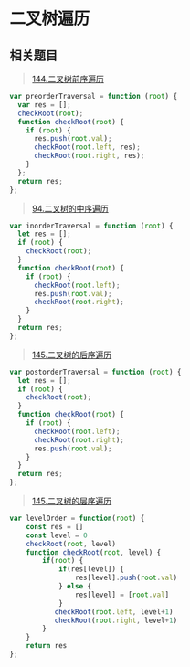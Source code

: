 # 二叉树遍历

## 相关题目

> [144.二叉树前序遍历](https://leetcode.cn/problems/binary-tree-preorder-traversal/)

```javascript
var preorderTraversal = function (root) {
  var res = [];
  checkRoot(root);
  function checkRoot(root) {
    if (root) {
      res.push(root.val);
      checkRoot(root.left, res);
      checkRoot(root.right, res);
    }
  };
  return res;
};
```

> [94.二叉树的中序遍历](https://leetcode.cn/problems/binary-tree-inorder-traversal/)

```javascript
var inorderTraversal = function (root) {
  let res = [];
  if (root) {
    checkRoot(root);
  }
  function checkRoot(root) {
    if (root) {
      checkRoot(root.left);
      res.push(root.val);
      checkRoot(root.right);
    }
  }
  return res;
};
```

> [145.二叉树的后序遍历](https://leetcode.cn/problems/binary-tree-postorder-traversal/)

```javascript
var postorderTraversal = function (root) {
  let res = [];
  if (root) {
    checkRoot(root);
  }
  function checkRoot(root) {
    if (root) {
      checkRoot(root.left);
      checkRoot(root.right);
      res.push(root.val);
    }
  }
  return res;
};
```

> [145.二叉树的层序遍历](https://leetcode.cn/problems/binary-tree-level-order-traversal/)

```javascript
var levelOrder = function(root) {
    const res = []
    const level = 0
    checkRoot(root, level)
    function checkRoot(root, level) {
        if(root) {
            if(res[level]) {
                res[level].push(root.val)
            } else {
                res[level] = [root.val]
            }
           checkRoot(root.left, level+1)
           checkRoot(root.right, level+1)
        }
    }
    return res
};
```
